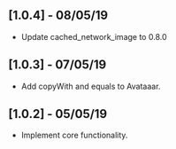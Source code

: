 ## [1.0.4] - 08/05/19

* Update cached_network_image to 0.8.0

## [1.0.3] - 07/05/19

* Add copyWith and equals to Avataaar.

## [1.0.2] - 05/05/19

* Implement core functionality.
